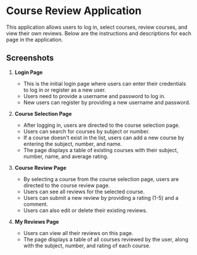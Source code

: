 # Course Review Application

This application allows users to log in, select courses, review courses, and view their own reviews. Below are the instructions and descriptions for each page in the application.

## Screenshots

1. **Login Page**
  
   - This is the initial login page where users can enter their credentials to log in or register as a new user.
   - Users need to provide a username and password to log in.
   - New users can register by providing a new username and password.

2. **Course Selection Page**
  
   - After logging in, users are directed to the course selection page.
   - Users can search for courses by subject or number.
   - If a course doesn't exist in the list, users can add a new course by entering the subject, number, and name.
   - The page displays a table of existing courses with their subject, number, name, and average rating.

3. **Course Review Page**
  
   - By selecting a course from the course selection page, users are directed to the course review page.
   - Users can see all reviews for the selected course.
   - Users can submit a new review by providing a rating (1-5) and a comment.
   - Users can also edit or delete their existing reviews.

4. **My Reviews Page**
  
   - Users can view all their reviews on this page.
   - The page displays a table of all courses reviewed by the user, along with the subject, number, and rating of each course.

